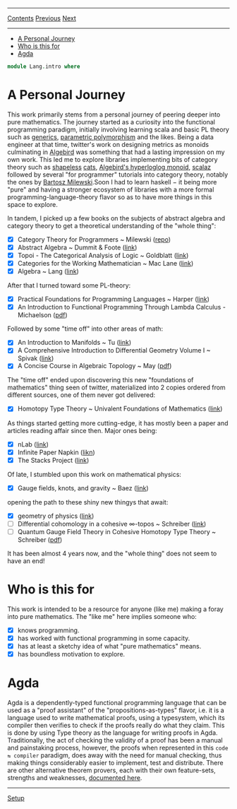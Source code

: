 ****
[Contents](contents.html)
[Previous](contents.html)
[Next](Lang.setup.html)

<!-- START doctoc generated TOC please keep comment here to allow auto update -->
<!-- DON'T EDIT THIS SECTION, INSTEAD RE-RUN doctoc TO UPDATE -->
****

- [A Personal Journey](#a-personal-journey)
- [Who is this for](#who-is-this-for)
- [Agda](#agda)

<!-- END doctoc generated TOC please keep comment here to allow auto update -->

```agda
module Lang.intro where
```

# A Personal Journey

This work primarily stems from a personal journey of peering deeper into pure mathematics. The journey started as a curiosity into the functional programming paradigm, initially involving learning scala and basic PL theory such as [generics](https://en.wikipedia.org/wiki/Generic_programming), [parametric polymorphism](https://en.wikipedia.org/wiki/Parametric_polymorphism) and the likes. Being a data engineer at that time, twitter's work on designing metrics as monoids culminating in [Algebird](https://www.michael-noll.com/blog/2013/12/02/twitter-algebird-monoid-monad-for-large-scala-data-analytics/) was something that had a lasting impression on my own work. This led me to explore libraries implementing bits of category theory such as [shapeless](https://github.com/milessabin/shapeless) [cats](https://typelevel.org/cats/), [Algebird's hyperloglog monoid](https://twitter.github.io/algebird/datatypes/approx/hyperloglog.html), [scalaz](https://github.com/scalaz/scalaz) followed by several "for programmer" tutorials into category theory, notably the ones by [Bartosz Milewski](https://www.youtube.com/user/DrBartosz/playlists).Soon I had to learn haskell − it being more "pure" and having a stronger ecosystem of libraries with a more formal programming-language-theory flavor so as to have more things in this space to explore.

In tandem, I picked up a few books on the subjects of abstract algebra and category theory to get a theoretical understanding of the "whole thing":

- [x] Category Theory for Programmers ~ Milewski ([repo](https://github.com/hmemcpy/milewski-ctfp-pdf))
- [x] Abstract Algebra ~ Dummit & Foote ([link](https://www.goodreads.com/book/show/264543.Abstract_Algebra))
- [x] Topoi - The Categorical Analysis of Logic ~ Goldblatt ([link](https://projecteuclid.org/euclid.bia/1403013939))
- [x] Categories for the Working Mathematician ~ Mac Lane ([link](https://en.wikipedia.org/wiki/Categories_for_the_Working_Mathematician))
- [x] Algebra ~ Lang ([link](https://www.springer.com/gp/book/9780387953854))

After that I turned toward some PL-theory:

- [x] Practical Foundations for Programming Languages ~ Harper ([link](https://www.cs.cmu.edu/~rwh/pfpl/))
- [x] An Introduction to Functional Programming Through Lambda Calculus - Michaelson ([pdf](http://www.macs.hw.ac.uk/~greg/books/gjm.lambook88.ps))

Followed by some "time off" into other areas of math:

- [x] An Introduction to Manifolds ~ Tu ([link](https://www.springer.com/gp/book/9781441973993))
- [x] A Comprehensive Introduction to Differential Geometry Volume I ~ Spivak ([link](https://www.goodreads.com/book/show/211192.A_Comprehensive_Introduction_to_Differential_Geometry_Vol_1))
- [x] A Concise Course in Algebraic Topology ~ May ([pdf](https://www.math.uchicago.edu/~may/CONCISE/ConciseRevised.pdf))

The "time off" ended upon discovering this new "foundations of mathematics" thing seen of twitter, materialized into 2 copies ordered from different sources, one of them never got delivered:

- [x] Homotopy Type Theory ~ Univalent Foundations of Mathematics ([link](https://homotopytypetheory.org/book/))

As things started getting more cutting-edge, it has mostly been a paper and articles reading affair since then. Major ones being:

- [x] nLab ([link](https://ncatlab.org/nlab/show/HomePage))
- [x] Infinite Paper Napkin ([likn](https://web.evanchen.cc/napkin.html))
- [x] The Stacks Project ([link](https://stacks.math.columbia.edu/browse))

Of late, I stumbled upon this work on mathematical physics:

- [x] Gauge fields, knots, and gravity ~ Baez ([link](https://www.worldscientific.com/worldscibooks/10.1142/2324))

opening the path to these shiny new thingys that await:

- [x] geometry of physics ([link](https://ncatlab.org/nlab/show/geometry+of+physics))
- [ ] Differential cohomology in a cohesive ∞-topos ~ Schreiber ([link](https://arxiv.org/pdf/1310.7930.pdf))
- [ ] Quantum Gauge Field Theory in Cohesive Homotopy Type Theory ~ Schreiber ([pdf](https://arxiv.org/pdf/1408.0054.pdf))

It has been almost 4 years now, and the "whole thing" does not seem to have an end!

# Who is this for

This work is intended to be a resource for anyone (like me) making a foray into pure mathematics. The "like me" here implies someone who:

- [x] knows programming.
- [x] has worked with functional programming in some capacity.
- [x] has at least a sketchy idea of what "pure mathematics" means.
- [x] has boundless motivation to explore.

# Agda

Agda is a dependently-typed functional programming language that can be used as a "proof assistant" of the "propositions-as-types" flavor, i.e. it is a language used to write mathematical proofs, using a typesystem, which its compiler then verifies to check if the proofs really do what they claim. This is done by using Type theory as the language for writing proofs in Agda. Traditionally, the act of checking the validity of a proof has been a manual and painstaking process, however, the proofs when represented in this `code ⇆ compiler` paradigm, does away with the need for manual checking, thus making things considerably easier to implement, test and distribute. There are other alternative theorem provers, each with their own feature-sets, strengths and weaknesses, [documented here](https://en.wikipedia.org/wiki/Proof_assistant#Comparison_of_systems).

****
[Setup](./Lang.setup.html)
